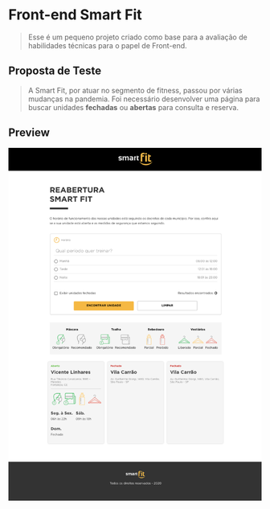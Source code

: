 # Front-end Smart Fit

> Esse é um pequeno projeto criado como base para a avaliação de habilidades técnicas para o papel de Front-end.

## Proposta de Teste

> A Smart Fit, por atuar no segmento de fitness, passou por várias mudanças na pandemia. Foi necessário desenvolver uma página para buscar unidades **fechadas** ou **abertas** para consulta e reserva.

## Preview

![preview](./_material/preview.png)
